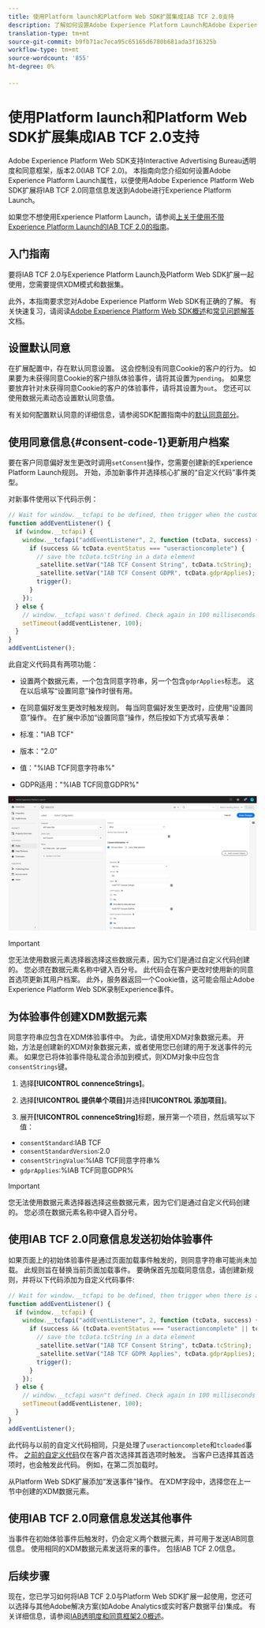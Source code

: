```yaml
---
title: 使用Platform launch和Platform Web SDK扩展集成IAB TCF 2.0支持
description: 了解如何设置Adobe Experience Platform Launch和Adobe Experience Platform Web SDK扩展的IAB TCF 2.0同意。
translation-type: tm+mt
source-git-commit: b9fb71ac7eca95c65165d6780b681ada3f16325b
workflow-type: tm+mt
source-wordcount: '855'
ht-degree: 0%

---
```



# 使用Platform launch和Platform Web SDK扩展集成IAB TCF 2.0支持

Adobe Experience Platform Web SDK支持Interactive Advertising Bureau透明度和同意框架，版本2.0(IAB TCF 2.0)。 本指南向您介绍如何设置Adobe Experience Platform Launch属性，以便使用Adobe Experience Platform Web SDK扩展将IAB TCF 2.0同意信息发送到Adobe进行Experience Platform Launch。

如果您不想使用Experience Platform Launch，请参阅[上关于使用不带Experience Platform Launch的IAB TCF 2.0的指南](./without-launch.md)。

## 入门指南

要将IAB TCF 2.0与Experience Platform Launch及Platform Web SDK扩展一起使用，您需要提供XDM模式和数据集。

此外，本指南要求您对Adobe Experience Platform Web SDK有正确的了解。 有关快速复习，请阅读[Adobe Experience Platform Web SDK概述](../../home.md)和[常见问题解答](../../web-sdk-faq.md)文档。

## 设置默认同意

在扩展配置中，存在默认同意设置。 这会控制没有同意Cookie的客户的行为。 如果要为未获得同意Cookie的客户排队体验事件，请将其设置为`pending`。 如果您要放弃针对未获得同意Cookie的客户的体验事件，请将其设置为`out`。 您还可以使用数据元素动态设置默认同意值。

有关如何配置默认同意的详细信息，请参阅SDK配置指南中的[默认同意部分](../../fundamentals/configuring-the-sdk.md#default-consent)。

## 使用同意信息{#consent-code-1}更新用户档案

要在客户同意偏好发生更改时调用`setConsent`操作，您需要创建新的Experience Platform Launch规则。 开始，添加新事件并选择核心扩展的“自定义代码”事件类型。

对新事件使用以下代码示例：

```javascript
// Wait for window.__tcfapi to be defined, then trigger when the customer has completed their consent and preferences.
function addEventListener() {
  if (window.__tcfapi) {
    window.__tcfapi("addEventListener", 2, function (tcData, success) {
      if (success && tcData.eventStatus === "useractioncomplete") {
        // save the tcData.tcString in a data element
        _satellite.setVar("IAB TCF Consent String", tcData.tcString);
        _satellite.setVar("IAB TCF Consent GDPR", tcData.gdprApplies);
        trigger();
      }
    });
  } else {
    // window.__tcfapi wasn't defined. Check again in 100 milliseconds
    setTimeout(addEventListener, 100);
  }
}
addEventListener();
```

此自定义代码具有两项功能：

* 设置两个数据元素，一个包含同意字符串，另一个包含`gdprApplies`标志。 这在以后填写“设置同意”操作时很有用。

* 在同意偏好发生更改时触发规则。 每当同意偏好发生更改时，应使用“设置同意”操作。 在扩展中添加“设置同意”操作，然后按如下方式填写表单：

* 标准：&quot;IAB TCF&quot;
* 版本：“2.0”
* 值：&quot;%IAB TCF同意字符串%&quot;
* GDPR适用：&quot;%IAB TCF同意GDPR%&quot;

![IAB设置同意操作](../../images/consent/iab-tcf/with-launch/iab-action.png)

>[!IMPORTANT]
>
>您无法使用数据元素选择器选择这些数据元素，因为它们是通过自定义代码创建的。 您必须在数据元素名称中键入百分号。 此代码会在客户更改时使用新的同意首选项更新其用户档案。 此外，服务器返回一个Cookie值，这可能会阻止Adobe Experience Platform Web SDK录制Experience事件。

## 为体验事件创建XDM数据元素

同意字符串应包含在XDM体验事件中。 为此，请使用XDM对象数据元素。 开始，方法是创建新的XDM对象数据元素，或者使用您已创建的用于发送事件的元素。 如果您已将体验事件隐私混合添加到模式，则XDM对象中应包含`consentStrings`键。

1. 选择&#x200B;**[!UICONTROL connenceStrings]**。

1. 选择&#x200B;**[!UICONTROL 提供单个项目]**&#x200B;并选择&#x200B;**[!UICONTROL 添加项目]**。

1. 展开&#x200B;**[!UICONTROL connenceString]**&#x200B;标题，展开第一个项目，然后填写以下值：

* `consentStandard`:IAB TCF
* `consentStandardVersion`:2.0
* `consentStringValue`:%IAB TCF同意字符串%
* `gdprApplies`:%IAB TCF同意GDPR%

>[!IMPORTANT]
>
>您无法使用数据元素选择器选择这些数据元素，因为它们是通过自定义代码创建的。 您必须在数据元素名称中键入百分号。

## 使用IAB TCF 2.0同意信息发送初始体验事件

如果页面上的初始体验事件是通过页面加载事件触发的，则同意字符串可能尚未加载。 此规则旨在替换当前页面加载事件。 要确保首先加载同意信息，请创建新规则，并将以下代码添加为自定义代码事件:

```javascript
// Wait for window.__tcfapi to be defined, then trigger when there is a consent string
function addEventListener() {
  if (window.__tcfapi) {
    window.__tcfapi("addEventListener", 2, function (tcData, success) {
      if (success && (tcData.eventStatus === "useractioncomplete" || tcData.eventStatus === "tcloaded")) {
        // save the tcData.tcString in a data element
        _satellite.setVar("IAB TCF Consent String", tcData.tcString);
        _satellite.setVar("IAB TCF GDPR Applies", tcData.gdprApplies);
        trigger();
      }
    });
  } else {
    // window.__tcfapi wasn"t defined. Check again in 100 milliseconds
    setTimeout(addEventListener, 100);
  }
}
addEventListener();
```

此代码与以前的自定义代码相同，只是处理了`useractioncomplete`和`tcloaded`事件。 [之前的自定义代码](#consent-code-1)仅在客户首次选择其首选项时触发。 当客户已选择其首选项时，也会触发此代码。 例如，在第二页加载时。

从Platform Web SDK扩展添加“发送事件”操作。 在XDM字段中，选择您在上一节中创建的XDM数据元素。

## 使用IAB TCF 2.0同意信息发送其他事件

当事件在初始体验事件后触发时，仍会定义两个数据元素，并可用于发送IAB同意信息。 使用相同的XDM数据元素发送将来的事件。 包括IAB TCF 2.0信息。

## 后续步骤

现在，您已学习如何将IAB TCF 2.0与Platform Web SDK扩展一起使用，您还可以选择与其他Adobe解决方案(如Adobe Analytics或实时客户数据平台)集成。 有关详细信息，请参阅[IAB透明度和同意框架2.0概述](./overview.md)。
